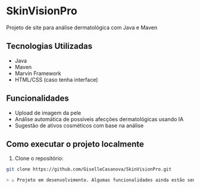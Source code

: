 # SkinVisionPro
Projeto de site para análise dermatológica com Java e Maven

## Tecnologias Utilizadas
- Java
- Maven
- Marvin Framework
- HTML/CSS (caso tenha interface)

## Funcionalidades
- Upload de imagem da pele
- Análise automática de possíveis afecções dermatológicas usando IA
- Sugestão de ativos cosméticos com base na análise

## Como executar o projeto localmente

1. Clone o repositório:
```bash
git clone https://github.com/GiselleCasanova/SkinVisionPro.git

> ⚠️ Projeto em desenvolvimento. Algumas funcionalidades ainda estão sendo implementadas.
